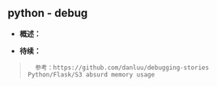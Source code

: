 ## python - debug
- **概述：**
>
>
>
>
>
>
>
>
>
>
>
>
>
>
>
>
>
>
>
>
>
>
>

- **待续：**
>       参考：https://github.com/danluu/debugging-stories      Python/Flask/S3 absurd memory usage
>
>
>
>
>
>
>
>
>
>
>
>
>
>
>
>
>
>
>
>
>
>
>
